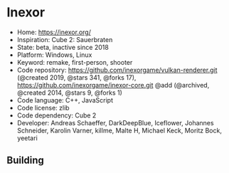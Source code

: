 # Inexor

- Home: https://inexor.org/
- Inspiration: Cube 2: Sauerbraten
- State: beta, inactive since 2018
- Platform: Windows, Linux
- Keyword: remake, first-person, shooter
- Code repository: https://github.com/inexorgame/vulkan-renderer.git (@created 2019, @stars 341, @forks 17), https://github.com/inexorgame/inexor-core.git @add (@archived, @created 2014, @stars 9, @forks 1)
- Code language: C++, JavaScript
- Code license: zlib
- Code dependency: Cube 2
- Developer: Andreas Schaeffer, DarkDeepBlue, Iceflower, Johannes Schneider, Karolin Varner, killme, Malte H, Michael Keck, Moritz Bock, yeetari

## Building
